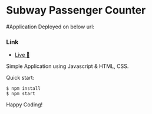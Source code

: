 # Subway Passenger Counter

#Application Deployed on below url:
### Link
- [Live 🔗](https://subwaypassengercounter1.netlify.app/)


Simple Application using Javascript & HTML, CSS.

Quick start:

```
$ npm install
$ npm start
````


Happy Coding!
